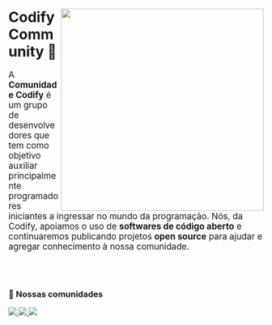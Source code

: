 <div>
   <a href="https://codifycommunity.com.br"><img src="https://media.discordapp.net/attachments/853715980516982804/1061009497675530381/Icon-codify-bordered.png" min-width="400px" max-width="400px" width="400px" align="right"></a>
    <div>
    <h1>Codify Community 👾</h1>
        <p align="left" style="font-size: 17px"> 
          A <strong>Comunidade Codify</strong> é um grupo de desenvolvedores que tem como objetivo auxiliar principalmente programadores iniciantes a ingressar no mundo da programação.
	  Nós, da Codify, apoiamos o uso de <strong>softwares de código aberto</strong> e continuaremos publicando projetos <strong>open source</strong> para ajudar e agregar conhecimento à nossa comunidade.
        </p>
    </div>
</div>

<br><br>

<div>
    <h3>🦄 Nossas comunidades</h3>
    <a href="https://t.me/codifycommunity" alt="Linkedin">
        <img src="https://img.shields.io/badge/Telegram-0077B5?style=for-the-badge&logo=linkedin&logoColor=white" />
    </a>
    <a href="https://github.com/codify-community" alt="Github">
        <img src="https://img.shields.io/badge/GitHub-100000?style=for-the-badge&logo=github&logoColor=white" />
    </a>
    <a href="https://discord.com/invite/Hh6tUDy" alt="Discord">
        <img src="https://img.shields.io/badge/Discord-5662F6?style=for-the-badge&logo=discord&logoColor=white" />
    </a>
</div>
